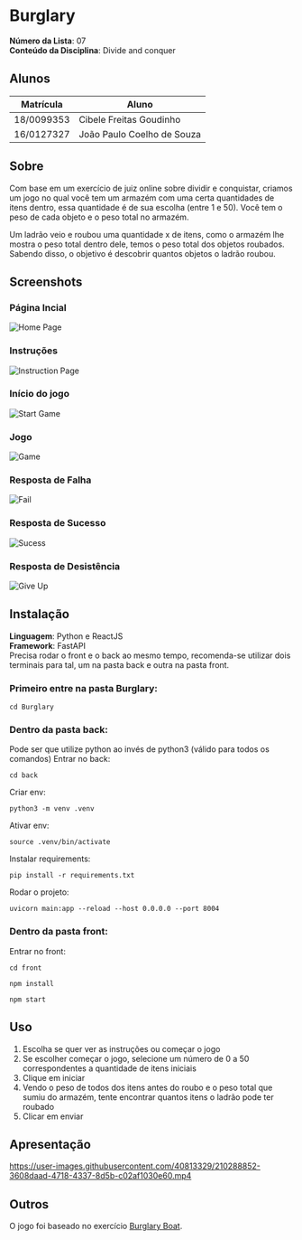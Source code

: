 # Burglary

**Número da Lista**: 07<br>
**Conteúdo da Disciplina**: Divide and conquer<br>

## Alunos
|Matrícula | Aluno |
| -- | -- |
| 18/0099353 |  Cibele Freitas Goudinho |
| 16/0127327 |  João Paulo Coelho de Souza |

## Sobre 
Com base em um exercício de juiz online sobre dividir e conquistar, criamos um jogo no qual você tem um armazém com uma certa quantidades de itens dentro, essa quantidade é de sua escolha (entre 1 e 50). Você tem o peso de cada objeto e o peso total no armazém. 

Um ladrão veio e roubou uma quantidade x de itens, como o armazém lhe mostra o peso total dentro dele, temos o peso total dos objetos roubados. Sabendo disso, o objetivo é descobrir quantos objetos o ladrão roubou.

## Screenshots
### Página Incial
![Home Page](assets/mainPage.png)

### Instruções
![Instruction Page](assets/InstructionPage.png)

### Início do jogo
![Start Game](assets/startPage.png)

### Jogo
![Game](assets/GuessPage.png)

### Resposta de Falha
![Fail](assets/failPage.png)

### Resposta de Sucesso
![Sucess](assets/successPage.png)

### Resposta de Desistência
![Give Up](assets/giveUpPage.png)


## Instalação 
**Linguagem**: Python e ReactJS<br>
**Framework**: FastAPI<br>
Precisa rodar o front e o back ao mesmo tempo, recomenda-se utilizar dois terminais para tal, um na pasta back e outra na pasta front.
### Primeiro entre na pasta Burglary:
```
cd Burglary
```
### Dentro da pasta back: 
Pode ser que utilize python ao invés de python3 (válido para todos os comandos)
Entrar no back:
```
cd back
```
Criar env:
```
python3 -m venv .venv
```
Ativar env:
```
source .venv/bin/activate
```
Instalar requirements:
```
pip install -r requirements.txt
```
Rodar o projeto:
```
uvicorn main:app --reload --host 0.0.0.0 --port 8004
```
### Dentro da pasta front:
Entrar no front:
```
cd front
```
```
npm install
```
```
npm start
```

## Uso 
1. Escolha se quer ver as instruções ou começar o jogo 
2. Se escolher começar o jogo, selecione um número de 0 a 50 correspondentes a quantidade de itens iniciais
3. Clique em iniciar
4. Vendo o peso de todos dos itens antes do roubo e o peso total que sumiu do armazém, tente encontrar quantos itens o ladrão pode ter roubado
5. Clicar em enviar

## Apresentação
https://user-images.githubusercontent.com/40813329/210288852-3608daad-4718-4337-8d5b-c02af1030e60.mp4

## Outros 
O jogo foi baseado no exercício [Burglary Boat](https://www.spoj.com/problems/BURGLARY/).




